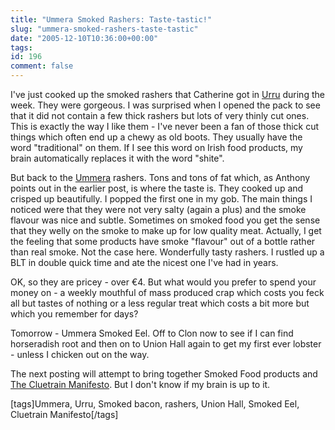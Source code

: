 ```yaml
---
title: "Ummera Smoked Rashers: Taste-tastic!"
slug: "ummera-smoked-rashers-taste-tastic"
date: "2005-12-10T10:36:00+00:00"
tags:
id: 196
comment: false
---
```


I've just cooked up the smoked rashers that Catherine got in [Urru](http://www.urru.ie/) during the week. They were gorgeous. I was surprised when I opened the pack to see that it did not contain a few thick rashers but lots of very thinly cut ones. This is exactly the way I like them - I've never been a fan of those thick cut things which often end up a chewy as old boots. They usually have the word "traditional" on them. If I see this word on Irish food products, my brain automatically replaces it with the word "shite".

But back to the [Ummera](http://www.ummera.com/) rashers. Tons and tons of fat which, as Anthony points out in the earlier post, is where the taste is. They cooked up and  crisped up beautifully. I popped the first one in my gob. The main things I noticed were that they were not very salty (again a plus) and the smoke flavour was nice and subtle. Sometimes on smoked food you get the sense that they welly on the smoke to make up for low quality meat. Actually, I get the feeling that some products have smoke "flavour" out of a bottle rather than real smoke. Not the case here. Wonderfully tasty rashers. I rustled up a BLT in double quick time and ate the nicest one I've had in years.

OK, so they are pricey - over €4\. But what would you prefer to spend your money on - a weekly mouthful of mass produced crap which costs you feck all but tastes of nothing or a less regular treat which costs a bit more but which you remember for days?

Tomorrow - Ummera Smoked Eel. Off to Clon now to see if I can find horseradish root and then on to Union Hall again to get my first ever lobster - unless I chicken out on the way.

The next posting will attempt to bring together Smoked Food products and [The Cluetrain Manifesto](http://www.cluetrain.com/). But I don't know if my brain is up to it.

[tags]Ummera, Urru, Smoked bacon, rashers, Union Hall, Smoked Eel, Cluetrain Manifesto[/tags]
